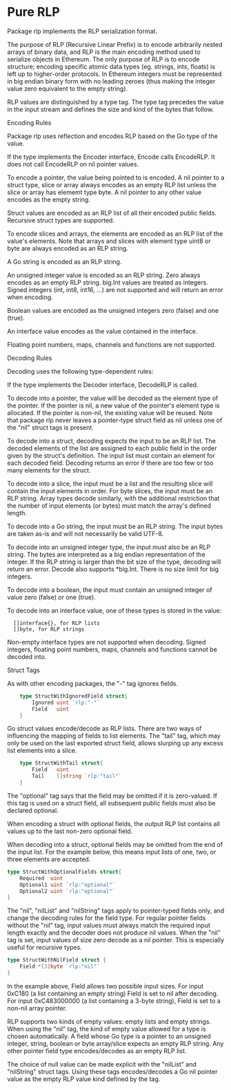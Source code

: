 # Pure RLP

Package rlp implements the RLP serialization format.

The purpose of RLP (Recursive Linear Prefix) is to encode arbitrarily nested arrays of
binary data, and RLP is the main encoding method used to serialize objects in Ethereum.
The only purpose of RLP is to encode structure; encoding specific atomic data types (eg.
strings, ints, floats) is left up to higher-order protocols. In Ethereum integers must be
represented in big endian binary form with no leading zeroes (thus making the integer
value zero equivalent to the empty string).

RLP values are distinguished by a type tag. The type tag precedes the value in the input
stream and defines the size and kind of the bytes that follow.


Encoding Rules

Package rlp uses reflection and encodes RLP based on the Go type of the value.

If the type implements the Encoder interface, Encode calls EncodeRLP. It does not
call EncodeRLP on nil pointer values.

To encode a pointer, the value being pointed to is encoded. A nil pointer to a struct
type, slice or array always encodes as an empty RLP list unless the slice or array has
elememt type byte. A nil pointer to any other value encodes as the empty string.

Struct values are encoded as an RLP list of all their encoded public fields. Recursive
struct types are supported.

To encode slices and arrays, the elements are encoded as an RLP list of the value's
elements. Note that arrays and slices with element type uint8 or byte are always encoded
as an RLP string.

A Go string is encoded as an RLP string.

An unsigned integer value is encoded as an RLP string. Zero always encodes as an empty RLP
string. big.Int values are treated as integers. Signed integers (int, int8, int16, ...)
are not supported and will return an error when encoding.

Boolean values are encoded as the unsigned integers zero (false) and one (true).

An interface value encodes as the value contained in the interface.

Floating point numbers, maps, channels and functions are not supported.


Decoding Rules

Decoding uses the following type-dependent rules:

If the type implements the Decoder interface, DecodeRLP is called.

To decode into a pointer, the value will be decoded as the element type of the pointer. If
the pointer is nil, a new value of the pointer's element type is allocated. If the pointer
is non-nil, the existing value will be reused. Note that package rlp never leaves a
pointer-type struct field as nil unless one of the "nil" struct tags is present.

To decode into a struct, decoding expects the input to be an RLP list. The decoded
elements of the list are assigned to each public field in the order given by the struct's
definition. The input list must contain an element for each decoded field. Decoding
returns an error if there are too few or too many elements for the struct.

To decode into a slice, the input must be a list and the resulting slice will contain the
input elements in order. For byte slices, the input must be an RLP string. Array types
decode similarly, with the additional restriction that the number of input elements (or
bytes) must match the array's defined length.

To decode into a Go string, the input must be an RLP string. The input bytes are taken
as-is and will not necessarily be valid UTF-8.

To decode into an unsigned integer type, the input must also be an RLP string. The bytes
are interpreted as a big endian representation of the integer. If the RLP string is larger
than the bit size of the type, decoding will return an error. Decode also supports
*big.Int. There is no size limit for big integers.

To decode into a boolean, the input must contain an unsigned integer of value zero (false)
or one (true).

To decode into an interface value, one of these types is stored in the value:

	  []interface{}, for RLP lists
	  []byte, for RLP strings

Non-empty interface types are not supported when decoding.
Signed integers, floating point numbers, maps, channels and functions cannot be decoded into.


Struct Tags

As with other encoding packages, the "-" tag ignores fields.
```go
    type StructWithIgnoredField struct{
        Ignored uint `rlp:"-"`
        Field   uint
    }
```
Go struct values encode/decode as RLP lists. There are two ways of influencing the mapping
of fields to list elements. The "tail" tag, which may only be used on the last exported
struct field, allows slurping up any excess list elements into a slice.
```go
    type StructWithTail struct{
        Field   uint
        Tail    []string `rlp:"tail"`
    }
```
The "optional" tag says that the field may be omitted if it is zero-valued. If this tag is
used on a struct field, all subsequent public fields must also be declared optional.

When encoding a struct with optional fields, the output RLP list contains all values up to
the last non-zero optional field.

When decoding into a struct, optional fields may be omitted from the end of the input
list. For the example below, this means input lists of one, two, or three elements are
accepted.
```go
type StructWithOptionalFields struct{
    Required  uint
    Optional1 uint `rlp:"optional"`
    Optional2 uint `rlp:"optional"`
}
```
The "nil", "nilList" and "nilString" tags apply to pointer-typed fields only, and change
the decoding rules for the field type. For regular pointer fields without the "nil" tag,
input values must always match the required input length exactly and the decoder does not
produce nil values. When the "nil" tag is set, input values of size zero decode as a nil
pointer. This is especially useful for recursive types.
```go
type StructWithNilField struct {
    Field *[3]byte `rlp:"nil"`
}
```
In the example above, Field allows two possible input sizes. For input 0xC180 (a list
containing an empty string) Field is set to nil after decoding. For input 0xC483000000 (a
list containing a 3-byte string), Field is set to a non-nil array pointer.

RLP supports two kinds of empty values: empty lists and empty strings. When using the
"nil" tag, the kind of empty value allowed for a type is chosen automatically. A field
whose Go type is a pointer to an unsigned integer, string, boolean or byte array/slice
expects an empty RLP string. Any other pointer field type encodes/decodes as an empty RLP
list.

The choice of null value can be made explicit with the "nilList" and "nilString" struct
tags. Using these tags encodes/decodes a Go nil pointer value as the empty RLP value kind
defined by the tag.